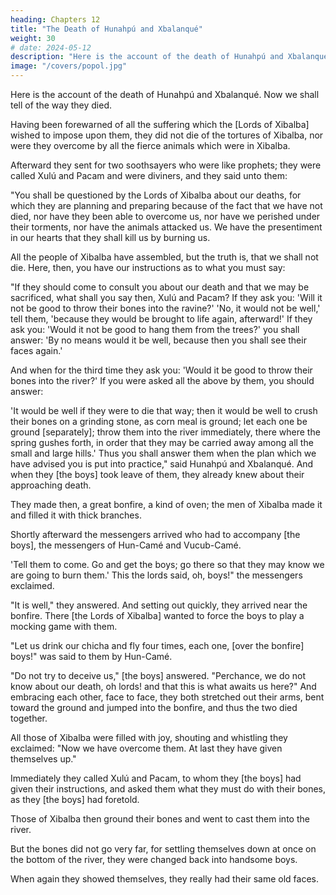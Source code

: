 ```yaml
---
heading: Chapters 12
title: "The Death of Hunahpú and Xbalanqué"
weight: 30
# date: 2024-05-12
description: "Here is the account of the death of Hunahpú and Xbalanqué. Now we shall tell of the way they died."
image: "/covers/popol.jpg"
---
```



Here is the account of the death of Hunahpú and Xbalanqué. Now we shall tell of the way they died.

Having been forewarned of all the suffering which the [Lords of Xibalba] wished to impose upon them, they did not die of the tortures of Xibalba, nor were they overcome by all the fierce animals which were in Xibalba.

Afterward they sent for two soothsayers who were like prophets; they were called Xulú and Pacam and were diviners, and they said unto them:

"You shall be questioned by the Lords of Xibalba about our deaths, for which they are planning and preparing because of the fact that we have not died, nor have they been able to overcome us, nor have we perished under their torments, nor have the animals attacked us. We have the presentiment in our hearts that they shall kill us by burning us. 

All the people of Xibalba have assembled, but the truth is, that we shall not die. Here, then, you have our instructions as to what you must say:

"If they should come to consult you about our death and that we may be sacrificed, what shall you say then, Xulú and Pacam? If they ask you: 'Will it not be good to throw their bones into the ravine?' 'No, it would not be well,' tell them, 'because they would be brought to life again, afterward!' If they ask you: 'Would it not be good to hang them from the trees?' you shall answer: 'By no means would it be well, because then you shall see their faces again.' 

And when for the third time they ask you: 'Would it be good to throw their bones into the river?' If you were asked all the above by them, you should answer: 

'It would be well if they were to die that way; then it would be well to crush their bones on a grinding stone, as corn meal is ground; let each one be ground [separately]; throw them into the river immediately, there where the spring gushes forth, in order that they may be carried away among all the small and large hills.' Thus you shall answer them when the plan which we have advised you is put into practice," said Hunahpú and Xbalanqué. And when they [the boys] took leave of them, they already knew about their approaching death.

They made then, a great bonfire, a kind of oven; the men of Xibalba made it and filled it with thick branches.

Shortly afterward the messengers arrived who had to accompany [the boys], the messengers of Hun-Camé and Vucub-Camé.

'Tell them to come. Go and get the boys; go there so that they may know we are going to burn them.' This the lords said, oh, boys!" the messengers exclaimed.

"It is well," they answered. And setting out quickly, they arrived near the bonfire. There [the Lords of Xibalba] wanted to force the boys to play a mocking game with them.

"Let us drink our chicha and fly four times, each one, [over the bonfire] boys!" was said to them by Hun-Camé.

"Do not try to deceive us," [the boys] answered. "Perchance, we do not know about our death, oh lords! and that this is what awaits us here?" And embracing each other, face to face, they both stretched out their arms, bent toward the ground and jumped into the bonfire, and thus the two died together.

All those of Xibalba were filled with joy, shouting and whistling they exclaimed: "Now we have overcome them. At last they have given themselves up."

Immediately they called Xulú and Pacam, to whom they [the boys] had given their instructions, and asked them what they must do with their bones, as they [the boys] had foretold. 

Those of Xibalba then ground their bones and went to cast them into the river. 

But the bones did not go very far, for settling themselves down at once on the bottom of the river, they were changed back into handsome boys. 

When again they showed themselves, they really had their same old faces.

